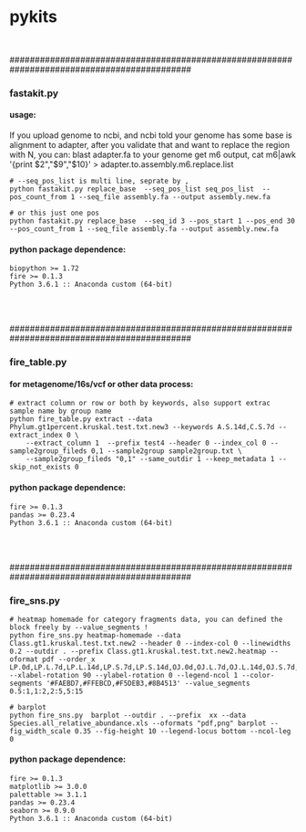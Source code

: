 # pykits

<br>

############################################################################################
### fastakit.py<br>
#### usage:<br>
If you upload genome to ncbi, and ncbi told your genome has some base is alignment to adapter, after you validate that and want to replace the region with N,
you can: blast adapter.fa to your genome get m6 output, cat m6|awk '{print $2","$9","$10}' > adapter.to.assembly.m6.replace.list
```
# --seq_pos_list is multi line, seprate by , 
python fastakit.py replace_base  --seq_pos_list seq_pos_list  --pos_count_from 1 --seq_file assembly.fa --output assembly.new.fa 

# or this just one pos
python fastakit.py replace_base  --seq_id 3 --pos_start 1 --pos_end 30 --pos_count_from 1 --seq_file assembly.fa --output assembly.new.fa
```
#### python package dependence:
```
biopython >= 1.72
fire >= 0.1.3
Python 3.6.1 :: Anaconda custom (64-bit)
```
<br><br>

############################################################################################
### fire_table.py<br>
#### for metagenome/16s/vcf or other data process:
```
# extract column or row or both by keywords, also support extrac sample name by group name
python fire_table.py extract --data Phylum.gt1percent.kruskal.test.txt.new3 --keywords A.S.14d,C.S.7d --extract_index 0 \
	--extract_column 1 	--prefix test4 --header 0 --index_col 0 --sample2group_fileds 0,1 --sample2group sample2group.txt \
	--sample2group_fileds "0,1" --same_outdir 1 --keep_metadata 1 --skip_not_exists 0
```

#### python package dependence:
```
fire >= 0.1.3
pandas >= 0.23.4
Python 3.6.1 :: Anaconda custom (64-bit)
```
<br><br>

############################################################################################
### fire_sns.py
```
# heatmap homemade for category fragments data, you can defined the block freely by --value_segments !
python fire_sns.py heatmap-homemade --data Class.gt1.kruskal.test.txt.new2 --header 0 --index-col 0 --linewidths 0.2 --outdir . --prefix Class.gt1.kruskal.test.txt.new2.heatmap --oformat pdf --order_x LP.0d,LP.L.7d,LP.L.14d,LP.S.7d,LP.S.14d,OJ.0d,OJ.L.7d,OJ.L.14d,OJ.S.7d,OJ.S.14d --xlabel-rotation 90 --ylabel-rotation 0 --legend-ncol 1 --color-segments '#FAEBD7,#FFEBCD,#F5DEB3,#8B4513' --value_segments 0.5:1,1:2,2:5,5:15

# barplot
python fire_sns.py  barplot --outdir . --prefix  xx --data Species.all_relative_abundance.xls --oformats "pdf,png" barplot --fig_width_scale 0.35 --fig-height 10 --legend-locus bottom --ncol-leg 0
```
#### python package dependence:
```
fire >= 0.1.3
matplotlib >= 3.0.0
palettable >= 3.1.1
pandas >= 0.23.4
seaborn >= 0.9.0
Python 3.6.1 :: Anaconda custom (64-bit)
```


